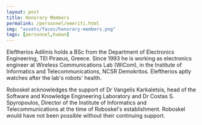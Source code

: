 ```yaml
---
layout: post
title: Honorary Members
permalink: /personnel/emeriti.html
img: "assets/faces/honorary-members.png"
tags: [personnel,human]
---
```


Eleftherios Adilinis holds a BSc from the Department of Electronics
Engineering, TEI Piraeus, Greece. Since 1993 he is working as
electronics engineer at Wireless Communications Lab (WiCom), in the
Institute of Informatics and Telecommunications, NCSR Demokritos.
Eleftherios aptly watches after the lab's robots' health.

Roboskel acknowledges the support of Dr Vangelis Karkaletsis, head of
the Software and Knowledge Engineering Laboratory and Dr Costas S.
Spyropoulos, Director of the Institute of Informatics and
Telecommunications at the time of Roboskel's establishment. Roboskel
would have not been possible without their continuing support.

